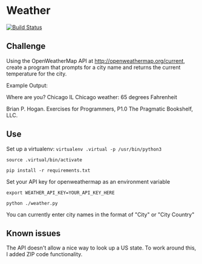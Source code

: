 # Weather
[![Build Status](https://travis-ci.org/charlesdunbar/weather-exercise-python.svg?branch=master)](https://travis-ci.org/charlesdunbar/weather-exercise-python)

## Challenge
Using the OpenWeatherMap API at http://openweathermap.org/current, create a 
program that prompts for a city name and returns the current temperature for 
the city. 

Example Output:

Where are you? Chicago IL
Chicago weather:
65 degrees Fahrenheit 

Brian P. Hogan. Exercises for Programmers, P1.0 The Pragmatic Bookshelf, LLC.


## Use
Set up a virtualenv: 
`virtualenv .virtual -p /usr/bin/python3`

`source .virtual/bin/activate`

`pip install -r requirements.txt`

Set your API key for openweathermap as an environment variable

`export WEATHER_API_KEY=YOUR_API_KEY_HERE`

`python ./weather.py`

You can currently enter city names in the format of "City" or "City Country"

## Known issues
The API doesn't allow a nice way to look up a US state.  To work around this, I added ZIP code functionality.

